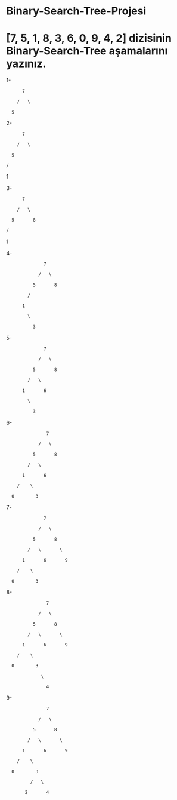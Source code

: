 # Binary-Search-Tree-Projesi

# [7, 5, 1, 8, 3, 6, 0, 9, 4, 2] dizisinin Binary-Search-Tree aşamalarını yazınız.


1-    

          7
          
        /   \
        
      5
      
2-

          7
          
        /   \
        
      5
      
    /
    
  1
  
3-

          7
          
        /   \
        
      5       8
      
    /
    
  1
  
4-

                  7
                  
                /   \
                
              5       8
              
            /
            
          1
          
            \
            
              3
        
5-

                  7
                  
                /   \
                
              5       8
              
            /   \
            
          1       6
          
            \
            
              3
              
 6-
 
                   7
                   
                /   \
                
              5       8
              
            /   \
            
          1       6
          
        /    \
        
      0        3
      
 7-
 
                  7
                  
                /   \
                
              5       8
              
            /   \       \
            
          1       6       9
          
        /    \
        
      0        3
              
 8-
 
                   7
                   
                /   \
                
              5       8
              
            /   \       \
            
          1       6       9
          
        /    \
        
      0        3
      
                 \
                 
                   4
              
9-

                   7
                   
                /   \
                
              5       8
              
            /   \       \
            
          1       6       9
          
        /    \
        
      0        3
      
             /   \
             
           2       4
           
              
              
